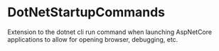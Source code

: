 # DotNetStartupCommands
Extension to the dotnet cli run command when launching AspNetCore applications to allow for opening browser, debugging, etc.
